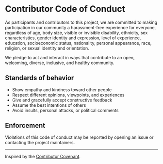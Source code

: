 # Contributor Code of Conduct

As participants and contributors to this project, we are committed to making participation in our community a harassment-free experience for everyone, regardless of age, body size, visible or invisible disability, ethnicity, sex characteristics, gender identity and expression, level of experience, education, socioeconomic status, nationality, personal appearance, race, religion, or sexual identity and orientation.

We pledge to act and interact in ways that contribute to an open, welcoming, diverse, inclusive, and healthy community.

## Standards of behavior

- Show empathy and kindness toward other people
- Respect different opinions, viewpoints, and experiences
- Give and gracefully accept constructive feedback
- Assume the best intentions of others
- Avoid insults, personal attacks, or political comments

## Enforcement

Violations of this code of conduct may be reported by opening an issue or contacting the project maintainers.

---

Inspired by the [Contributor Covenant](https://www.contributor-covenant.org/version/2/0/code_of_conduct.html). 